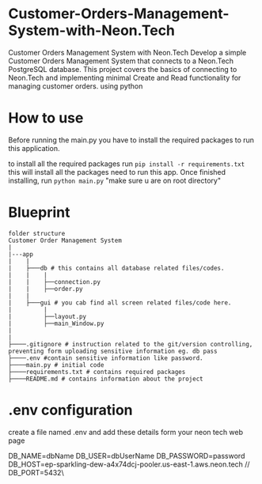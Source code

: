 # Customer-Orders-Management-System-with-Neon.Tech
Customer Orders Management System with Neon.Tech Develop a simple Customer Orders Management System that connects to a Neon.Tech PostgreSQL database. This project covers the basics of connecting to Neon.Tech and implementing minimal Create and Read functionality for managing customer orders. using python 


# How to use 
Before running the main.py you have to install the required packages to run this application.

to install all the required packages run      `pip install -r requirements.txt` this will install all the packages need to run this app.
Once finished installing, run `python main.py` "make sure u are on root directory"


# Blueprint 
```
folder structure 
Customer Order Management System
|
|---app
|    |
|    ├───db # this contains all database related files/codes.
|    |    |
|    |    ├──connection.py
|    |    ├──order.py
|    |
|    ├───gui # you cab find all screen related files/code here.
|         |
|         ├──layout.py
|         ├──main_Window.py
|
|
├────.gitignore # instruction related to the git/version controlling, preventing form uploading sensitive information eg. db pass 
├────.env #contain sensitive information like password.
├────main.py # initial code 
├────requirements.txt # contains required packages 
├────README.md # contains information about the project 

```
# .env configuration 
create a file named .env and add these details form your neon tech web page 

DB_NAME=dbName
DB_USER=dbUserName
DB_PASSWORD=password
DB_HOST=ep-sparkling-dew-a4x74dcj-pooler.us-east-1.aws.neon.tech // 
DB_PORT=5432\

